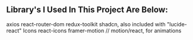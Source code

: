 ## Library's I Used In This Project Are Below:
axios
react-router-dom
redux-toolkit
shadcn, also included with "lucide-react" Icons
react-icons
framer-motion                                                 // motion/react, for animations